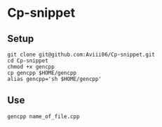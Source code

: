 # Cp-snippet

## Setup
```
git clone git@github.com:Aviii06/Cp-snippet.git
cd Cp-snippet
chmod +x gencpp
cp gencpp $HOME/gencpp
alias gencpp='sh $HOME/gencpp'
```


## Use
`gencpp name_of_file.cpp`

